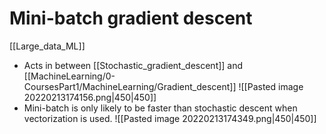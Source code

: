 # Mini-batch gradient descent
[[Large_data_ML]]
- Acts in between [[Stochastic_gradient_descent]] and [[MachineLearning/0-CoursesPart1/MachineLearning/Gradient_descent]]
![[Pasted image 20220213174156.png|450|450]]
- Mini-batch is only likely to be faster than stochastic descent when vectorization is used.
![[Pasted image 20220213174349.png|450|450]]